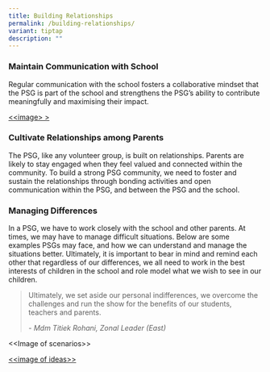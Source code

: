 ```yaml
---
title: Building Relationships
permalink: /building-relationships/
variant: tiptap
description: ""
---
```

<h3><strong>Maintain Communication with School</strong></h3>
<p>Regular communication with the school fosters a collaborative mindset
that the PSG is part of the school and strengthens the PSG’s ability to
contribute meaningfully and maximising their impact.</p>
<p><u>&lt;&lt;image&gt; &gt;</u>
</p>
<h3><strong>Cultivate Relationships among Parents</strong></h3>
<p>The PSG, like any volunteer group, is built on relationships. Parents
are likely to stay engaged when they feel valued and connected within the
community. To build a strong PSG community, we need to foster and sustain
the relationships through bonding activities and open communication within
the PSG, and between the PSG and the school.</p>
<p></p>
<h3><strong>Managing Differences</strong></h3>
<p>In a PSG, we have to work closely with the school and other parents. At
times, we may have to manage difficult situations. Below are some examples
PSGs may face, and how we can understand and manage the situations better.
Ultimately, it is important to bear in mind and remind each other that
regardless of our differences, we all need to work in the best interests
of children in the school and role model what we wish to see in our children.</p>
<blockquote>
<p>Ultimately, we set aside our personal indifferences, we overcome the challenges
and run the show for the benefits of our students, teachers and parents.</p>
<p><em>- Mdm Titiek Rohani, Zonal Leader (East)</em>
</p>
</blockquote>
<p></p>
<p>&lt;&lt;Image of scenarios&gt;&gt;</p>
<p><u>&lt;&lt;image of ideas&gt;&gt;</u>
</p>